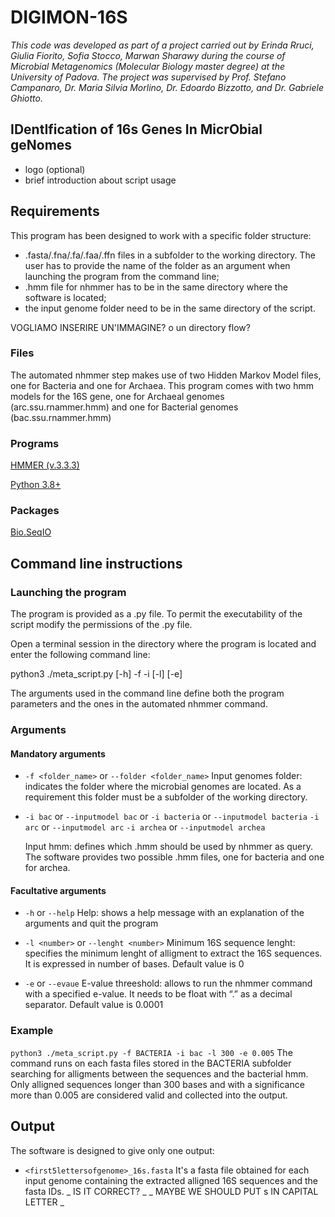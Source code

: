 # DIGIMON-16S
_This code was developed as part of a project carried out by Erinda Rruci, Giulia Fiorito, Sofia Stocco, Marwan Sharawy during the course of Microbial Metagenomics (Molecular Biology master degree) at the University of Padova. The project was supervised by Prof. Stefano Campanaro, Dr. Maria Silvia Morlino, Dr. Edoardo Bizzotto, and Dr. Gabriele Ghiotto._

## IDentIfication of 16s Genes In MicrObial geNomes

- logo (optional)
- brief introduction about script usage

## Requirements
This program has been designed to work with a specific folder structure:
- .fasta/.fna/.fa/.faa/.ffn files in a subfolder to the working directory. The user has to provide the name of the folder as an argument when launching the program from the command line;
- .hmm file for nhmmer has to be in the same directory where the software is located;
- the input genome folder need to be in the same directory of the script.


 VOGLIAMO INSERIRE UN'IMMAGINE? o un directory flow?

### Files
The automated nhmmer step makes use of two Hidden Markov Model files, one for Bacteria and one for Archaea. This program comes with two hmm models for the 16S gene, one for Archaeal genomes (arc.ssu.rnammer.hmm) and one for Bacterial genomes (bac.ssu.rnammer.hmm)

### Programs
[HMMER (v.3.3.3)](http://hmmer.org/)

[Python 3.8+](https://www.python.org/)

### Packages

[Bio.SeqIO](https://biopython.org/wiki/Download)
 

## Command line instructions
### Launching the program


The program is provided as a .py file. To permit the executability of the script modify the permissions of the .py file. 

Open a terminal session in the directory where the program is located and enter the following command line: 

python3 ./meta_script.py [-h] -f  -i  [-l] [-e] 


The arguments used in the command line define both the program parameters and the ones in the automated nhmmer command.

### Arguments
#### Mandatory arguments
- `-f <folder_name>` or `--folder <folder_name>`
  Input genomes folder: indicates the folder where the microbial genomes are located. As a requirement this folder must be a subfolder of the working directory.

- `-i bac` or `--inputmodel bac` or `-i bacteria` or `--inputmodel bacteria`
  `-i arc` or `--inputmodel arc` `-i archea` or `--inputmodel archea`

  Input hmm: defines which .hmm should be used by nhmmer as query. The software provides two possible .hmm files, one for bacteria and one for archea.

#### Facultative arguments

- `-h` or `--help`
  Help: shows a help message with an explanation of the arguments and quit the program

- `-l <number>` or `--lenght <number>`
  Minimum 16S sequence lenght: specifies the minimum lenght of alligment to extract the 16S sequences. It is expressed in number of bases. Default value is 0

- `-e` or `--evaue` 
  E-value threeshold: allows to run the nhmmer command with a specified e-value. It needs to be  float with “.” as a decimal separator. Default value is 0.0001


### Example

`python3 ./meta_script.py -f BACTERIA -i bac -l 300 -e 0.005`
The command runs on each fasta files stored in the BACTERIA subfolder searching for alligments between the sequences and the bacterial hmm. Only alligned sequences longer than 300 bases and with a significance more than 0.005 are considered valid and collected into the output.

## Output
The software is designed to give only one output:
- `<first5lettersofgenome>_16s.fasta`
  It's a fasta file obtained for each input genome containing the extracted alligned 16S sequences and the fasta IDs. _ IS IT CORRECT? _
_ MAYBE WE SHOULD PUT s IN CAPITAL LETTER _







